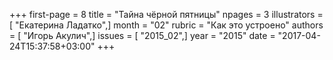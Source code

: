 +++
first-page = 8
title = "Тайна чёрной пятницы"
npages = 3
illustrators = [ "Екатерина Ладатко",]
month = "02"
rubric = "Как это устроено"
authors = [ "Игорь Акулич",]
issues = [ "2015_02",]
year = "2015"
date = "2017-04-24T15:37:58+03:00"
+++
